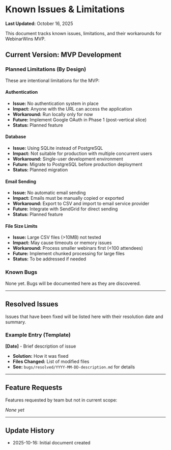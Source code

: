 # Known Issues & Limitations

**Last Updated:** October 16, 2025

This document tracks known issues, limitations, and their workarounds for WebinarWins MVP.

## Current Version: MVP Development

### Planned Limitations (By Design)

These are intentional limitations for the MVP:

#### Authentication
- **Issue:** No authentication system in place
- **Impact:** Anyone with the URL can access the application
- **Workaround:** Run locally only for now
- **Future:** Implement Google OAuth in Phase 1 (post-vertical slice)
- **Status:** Planned feature

#### Database
- **Issue:** Using SQLite instead of PostgreSQL
- **Impact:** Not suitable for production with multiple concurrent users
- **Workaround:** Single-user development environment
- **Future:** Migrate to PostgreSQL before production deployment
- **Status:** Planned migration

#### Email Sending
- **Issue:** No automatic email sending
- **Impact:** Emails must be manually copied or exported
- **Workaround:** Export to CSV and import to email service provider
- **Future:** Integrate with SendGrid for direct sending
- **Status:** Planned feature

#### File Size Limits
- **Issue:** Large CSV files (>10MB) not tested
- **Impact:** May cause timeouts or memory issues
- **Workaround:** Process smaller webinars first (<100 attendees)
- **Future:** Implement chunked processing for large files
- **Status:** To be addressed if needed

### Known Bugs

None yet. Bugs will be documented here as they are discovered.

---

## Resolved Issues

Issues that have been fixed will be listed here with their resolution date and summary.

### Example Entry (Template)
**[Date]** - Brief description of issue
- **Solution:** How it was fixed
- **Files Changed:** List of modified files
- **See:** `bugs/resolved/YYYY-MM-DD-description.md` for details

---

## Feature Requests

Features requested by team but not in current scope:

*None yet*

---

## Update History

- 2025-10-16: Initial document created

